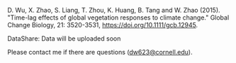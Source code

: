 D. Wu, X. Zhao, S. Liang, T. Zhou, K. Huang, B. Tang and W. Zhao (2015). "Time-lag effects of global vegetation responses to climate change." Global Change Biology, 21: 3520-3531, https://doi.org/10.1111/gcb.12945.

DataShare: Data will be uploaded soon

Please contact me if there are questions (dw623@cornell.edu).
